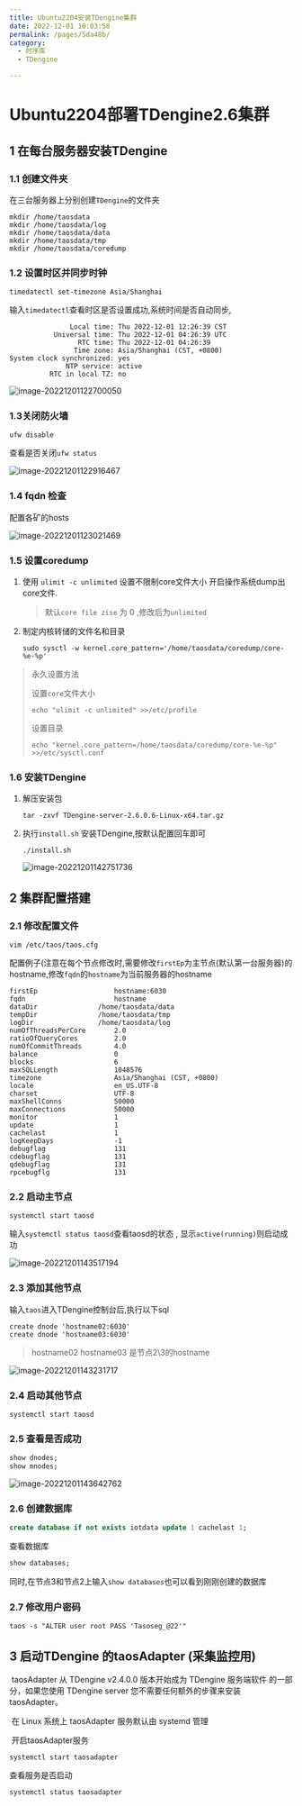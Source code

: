 ```yaml
---
title: Ubuntu2204安装TDengine集群
date: 2022-12-01 10:03:58
permalink: /pages/5da48b/
category:
  - 时序库
  - TDengine

---
```

# Ubuntu2204部署TDengine2.6集群

## 1 在每台服务器安装TDengine

### 1.1 创建文件夹

在三台服务器上分别创建`TDengine`的文件夹

```
mkdir /home/taosdata
mkdir /home/taosdata/log
mkdir /home/taosdata/data
mkdir /home/taosdata/tmp
mkdir /home/taosdata/coredump
```

### 1.2 设置时区并同步时钟

```shell
timedatectl set-timezone Asia/Shanghai
```

输入`timedatectl`查看时区是否设置成功,系统时间是否自动同步,

```
               Local time: Thu 2022-12-01 12:26:39 CST
           Universal time: Thu 2022-12-01 04:26:39 UTC
                 RTC time: Thu 2022-12-01 04:26:39
                Time zone: Asia/Shanghai (CST, +0800)
System clock synchronized: yes
              NTP service: active
          RTC in local TZ: no
```

![image-20221201122700050](http://47.105.133.117:9001/typora/20221201122700.png)

### 1.3关闭防火墙

```shell
ufw disable
```

查看是否关闭`ufw status`

![image-20221201122916467](http://47.105.133.117:9001/typora/20221201122916.png)

### 1.4 fqdn 检查

配置各矿的hosts

![image-20221201123021469](http://47.105.133.117:9001/typora/20221201123021.png)

### 1.5 设置coredump

1. 使用 `ulimit -c unlimited` 设置不限制core文件大小 开启操作系统dump出core文件.

   > 默认`core file zise` 为 0 ,修改后为`unlimited`

2. 制定内核转储的文件名和目录 

   ```shell
   sudo sysctl -w kernel.core_pattern='/home/taosdata/coredump/core-%e-%p'
   ```

> 永久设置方法
>
> 设置`core`文件大小
>
> ```shell
> echo "ulimit -c unlimited" >>/etc/profile
> ```
>
> 设置目录
>
> ```shell
> echo "kernel.core_pattern=/home/taosdata/coredump/core-%e-%p" >>/etc/sysctl.conf
> ```

### 1.6 安装TDengine

1. 解压安装包

   ```shell
   tar -zxvf TDengine-server-2.6.0.6-Linux-x64.tar.gz
   ```

2. 执行`install.sh` 安装TDengine,按默认配置回车即可

   ```
   ./install.sh
   ```
   
   ![image-20221201142751736](http://47.105.133.117:9001/typora/20221201142752.png)

## 2 集群配置搭建

### 2.1 修改配置文件

   ```
   vim /etc/taos/taos.cfg
   ```

   配置例子(注意在每个节点修改时,需要修改`firstEp`为主节点(默认第一台服务器)的hostname,修改`fqdn`的`hostname`为当前服务器的hostname

   ```
   firstEp                   hostname:6030
   fqdn                      hostname
   dataDir               /home/taosdata/data
   tempDir               /home/taosdata/tmp
   logDir                /home/taosdata/log
   numOfThreadsPerCore       2.0
   ratioOfQueryCores         2.0
   numOfCommitThreads        4.0
   balance                   0
   blocks                    6
   maxSQLLength              1048576
   timezone                  Asia/Shanghai (CST, +0800)
   locale                    en_US.UTF-8
   charset                   UTF-8
   maxShellConns             50000
   maxConnections            50000
   monitor                   1
   update                    1
   cachelast                 1
   logKeepDays               -1
   debugflag                 131
   cdebugflag                131
   qdebugflag                131
   rpcebugflg                131
   
   ```

 

### 2.2 启动主节点	

```
systemctl start taosd

```

输入`systemctl status taosd`查看taosd的状态 , 显示`active(running)`则启动成功

![image-20221201143517194](http://47.105.133.117:9001/typora/20221201143517.png)

### 2.3 添加其他节点

输入`taos`进入TDengine控制台后,执行以下sql

```
create dnode 'hostname02:6030'
create dnode 'hostname03:6030'
```

> hostname02 hostname03 是节点2\3的hostname

![image-20221201143231717](http://47.105.133.117:9001/typora/20221201143232.png)

### 2.4 启动其他节点

```
systemctl start taosd
```

### 2.5 查看是否成功

```sql
show dnodes;
show mnodes;
```

![image-20221201143642762](http://47.105.133.117:9001/typora/20221201143643.png)

### 2.6 创建数据库

```sql
create database if not exists iotdata update 1 cachelast 1;
```

查看数据库

```sql
show databases;
```

同时,在节点3和节点2上输入`show databases`也可以看到刚刚创建的数据库

### 2.7 修改用户密码

```
taos -s "ALTER user root PASS 'Tasoseg_@22'" 
```



## 3 启动TDengine 的taosAdapter (采集监控用)

​	taosAdapter 从 TDengine v2.4.0.0 版本开始成为 TDengine 服务端软件 的一部分，如果您使用 TDengine server 您不需要任何额外的步骤来安装 taosAdapter。

​	在 Linux 系统上 taosAdapter 服务默认由 systemd 管理

​	开启taosAdapter服务

```
systemctl start taosadapter
```

查看服务是否启动

```
systemctl status taosadapter
```

